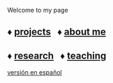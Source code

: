Welcome to my page

&#9830; [projects](posts/cool_projects) &nbsp; &#9830; [about me](posts/about) 
---------

&#9830; [research](posts/research_papers) &nbsp; &#9830; [teaching](posts/docencia_2020)
---------

[versión en español](/)